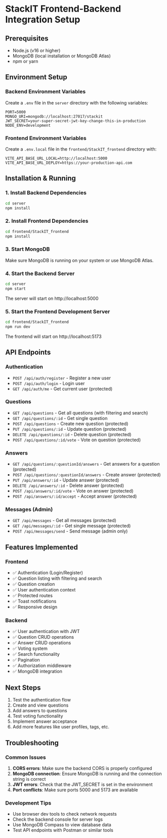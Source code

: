 # StackIT Frontend-Backend Integration Setup

## Prerequisites
- Node.js (v16 or higher)
- MongoDB (local installation or MongoDB Atlas)
- npm or yarn

## Environment Setup

### Backend Environment Variables
Create a `.env` file in the `server` directory with the following variables:

```env
PORT=5000
MONGO_URI=mongodb://localhost:27017/stackit
JWT_SECRET=your-super-secret-jwt-key-change-this-in-production
NODE_ENV=development
```

### Frontend Environment Variables
Create a `.env.local` file in the `frontend/StackIT_frontend` directory with:

```env
VITE_API_BASE_URL_LOCAL=http://localhost:5000
VITE_API_BASE_URL_DEPLOY=https://your-production-api.com
```

## Installation & Running

### 1. Install Backend Dependencies
```bash
cd server
npm install
```

### 2. Install Frontend Dependencies
```bash
cd frontend/StackIT_frontend
npm install
```

### 3. Start MongoDB
Make sure MongoDB is running on your system or use MongoDB Atlas.

### 4. Start the Backend Server
```bash
cd server
npm start
```
The server will start on http://localhost:5000

### 5. Start the Frontend Development Server
```bash
cd frontend/StackIT_frontend
npm run dev
```
The frontend will start on http://localhost:5173

## API Endpoints

### Authentication
- `POST /api/auth/register` - Register a new user
- `POST /api/auth/login` - Login user
- `GET /api/auth/me` - Get current user (protected)

### Questions
- `GET /api/questions` - Get all questions (with filtering and search)
- `GET /api/questions/:id` - Get single question
- `POST /api/questions` - Create new question (protected)
- `PUT /api/questions/:id` - Update question (protected)
- `DELETE /api/questions/:id` - Delete question (protected)
- `POST /api/questions/:id/vote` - Vote on question (protected)

### Answers
- `GET /api/questions/:questionId/answers` - Get answers for a question (protected)
- `POST /api/questions/:questionId/answers` - Create answer (protected)
- `PUT /api/answers/:id` - Update answer (protected)
- `DELETE /api/answers/:id` - Delete answer (protected)
- `POST /api/answers/:id/vote` - Vote on answer (protected)
- `POST /api/answers/:id/accept` - Accept answer (protected)

### Messages (Admin)
- `GET /api/messages` - Get all messages (protected)
- `GET /api/messages/:id` - Get single message (protected)
- `POST /api/messages/send` - Send message (admin only)

## Features Implemented

### Frontend
- ✅ Authentication (Login/Register)
- ✅ Question listing with filtering and search
- ✅ Question creation
- ✅ User authentication context
- ✅ Protected routes
- ✅ Toast notifications
- ✅ Responsive design

### Backend
- ✅ User authentication with JWT
- ✅ Question CRUD operations
- ✅ Answer CRUD operations
- ✅ Voting system
- ✅ Search functionality
- ✅ Pagination
- ✅ Authorization middleware
- ✅ MongoDB integration

## Next Steps
1. Test the authentication flow
2. Create and view questions
3. Add answers to questions
4. Test voting functionality
5. Implement answer acceptance
6. Add more features like user profiles, tags, etc.

## Troubleshooting

### Common Issues
1. **CORS errors**: Make sure the backend CORS is properly configured
2. **MongoDB connection**: Ensure MongoDB is running and the connection string is correct
3. **JWT errors**: Check that the JWT_SECRET is set in the environment
4. **Port conflicts**: Make sure ports 5000 and 5173 are available

### Development Tips
- Use browser dev tools to check network requests
- Check the backend console for server logs
- Use MongoDB Compass to view database data
- Test API endpoints with Postman or similar tools 